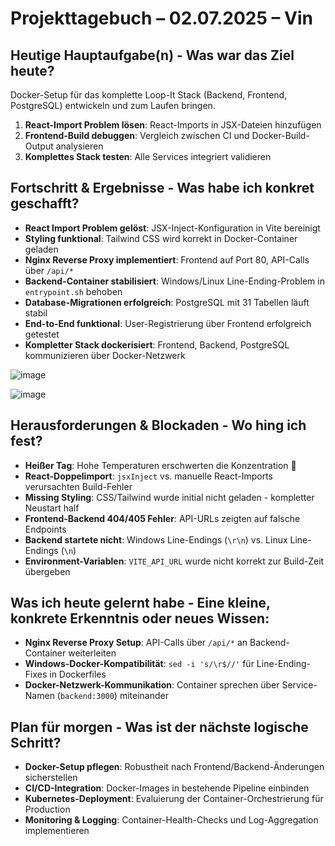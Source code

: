 # Projekttagebuch – 02.07.2025 – Vin

## Heutige Hauptaufgabe(n) - Was war das Ziel heute?
Docker-Setup für das komplette Loop-It Stack (Backend, Frontend, PostgreSQL) entwickeln und zum Laufen bringen.

1. **React-Import Problem lösen**: React-Imports in JSX-Dateien hinzufügen
2. **Frontend-Build debuggen**: Vergleich zwischen CI und Docker-Build-Output analysieren
3. **Komplettes Stack testen**: Alle Services integriert validieren

## Fortschritt & Ergebnisse - Was habe ich konkret geschafft?
- **React Import Problem gelöst**: JSX-Inject-Konfiguration in Vite bereinigt
- **Styling funktional**: Tailwind CSS wird korrekt in Docker-Container geladen
- **Nginx Reverse Proxy implementiert**: Frontend auf Port 80, API-Calls über `/api/*`
- **Backend-Container stabilisiert**: Windows/Linux Line-Ending-Problem in `entrypoint.sh` behoben
- **Database-Migrationen erfolgreich**: PostgreSQL mit 31 Tabellen läuft stabil
- **End-to-End funktional**: User-Registrierung über Frontend erfolgreich getestet
- **Kompletter Stack dockerisiert**: Frontend, Backend, PostgreSQL kommunizieren über Docker-Netzwerk

![image](https://github.com/user-attachments/assets/7e7dc5a7-422f-4511-9959-5538d7007b5f)

![image](https://github.com/user-attachments/assets/c02f5dec-f575-4e2e-8875-0367adbeaef9)

## Herausforderungen & Blockaden - Wo hing ich fest?
- **Heißer Tag**: Hohe Temperaturen erschwerten die Konzentration 🥵
- **React-Doppelimport**: `jsxInject` vs. manuelle React-Imports verursachten Build-Fehler
- **Missing Styling**: CSS/Tailwind wurde initial nicht geladen - kompletter Neustart half
- **Frontend-Backend 404/405 Fehler**: API-URLs zeigten auf falsche Endpoints
- **Backend startete nicht**: Windows Line-Endings (`\r\n`) vs. Linux Line-Endings (`\n`)
- **Environment-Variablen**: `VITE_API_URL` wurde nicht korrekt zur Build-Zeit übergeben

## Was ich heute gelernt habe - Eine kleine, konkrete Erkenntnis oder neues Wissen:
- **Nginx Reverse Proxy Setup**: API-Calls über `/api/*` an Backend-Container weiterleiten
- **Windows-Docker-Kompatibilität**: `sed -i 's/\r$//'` für Line-Ending-Fixes in Dockerfiles
- **Docker-Netzwerk-Kommunikation**: Container sprechen über Service-Namen (`backend:3000`) miteinander

## Plan für morgen - Was ist der nächste logische Schritt?
- **Docker-Setup pflegen**: Robustheit nach Frontend/Backend-Änderungen sicherstellen
- **CI/CD-Integration**: Docker-Images in bestehende Pipeline einbinden
- **Kubernetes-Deployment**: Evaluierung der Container-Orchestrierung für Production
- **Monitoring & Logging**: Container-Health-Checks und Log-Aggregation implementieren
